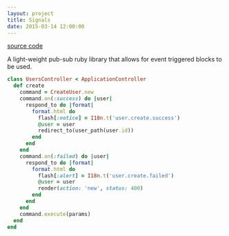 ```yaml
---
layout: project
title: Signals
date: 2015-03-14 12:00:00
---
```


[source code](https://github.com/warmwaffles/signals)

A light-weight pub-sub ruby library that allows for event triggered blocks to be
used.

```ruby
class UsersController < ApplicationController
  def create
    command = CreateUser.new
    command.on(:success) do |user|
      respond_to do |format|
        format.html do
          flash[:notice] = I18n.t('user.create.success')
          @user = user
          redirect_to(user_path(user.id))
        end
      end
    end
    command.on(:failed) do |user|
      respond_to do |format|
        format.html do
          flash[:alert] = I18n.t('user.create.failed')
          @user = user
          render(action: 'new', status: 400)
        end
      end
    end
    command.execute(params)
  end
end
```
